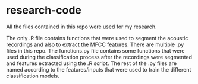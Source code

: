 # research-code
All the files contained in this repo were used for my research.

The only .R file contains functions that were used to segment the acoustic recordings and also to extract the MFCC features.
There are multiple .py files in this repo.
The functions.py file contains some functions that were used during the classification process after the recordings
were segmented and features extracted using the .R script.
The rest of the .py files are named according to the features/inputs that were used to train the different classification
models. 



